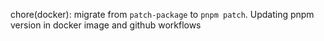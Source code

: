 ---
---

chore(docker): migrate from `patch-package` to `pnpm patch`. Updating pnpm version in docker image and github workflows

